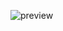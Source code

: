 ![preview](https://root-me-badge.cloud.duboc.xyz/storage_clients/2683b88fbc4ab30cadc8e3d88a568557/static_badge_light.png)

